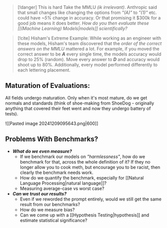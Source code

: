 > [!danger] This is hard
> Take the MMLU *(ik irrelevant)*. Anthropic said that small changes like changing the options from *"(A)"* to *"(1)"* etc. could have *~$5\%$* change in accuracy. Or that promising it \$300k for a good job means it does better. *How do you then evaluate these [[(Machine Learning) Models|models]] scientifically?* 

> [!cite] Hisham's Extreme Example:
> While working as an engineer with these models, Hisham's team discovered that the *order of the correct answers on the MMLU* mattered a lot. For example, if you moved the correct answer to be ***A*** every single time, the models accuracy would drop to $25\%$ (random). Move every answer to ***D*** and accuracy would shoot up to $80\%$. Additionally, every model performed differently to each lettering placement.
## Maturation of Evaluations:
All fields undergo maturation. Only when it's most mature, do we get normals and standards (think of shoe-making from ShoeDog - originally anything that covered their feet went and now they undergo battery of tests). 

![[Pasted image 20241209095643.png|600]]

## Problems With Benchmarks?
- ***What do we even measure?***
	- If we benchmark our models on *"harmlessness"*, how do we benchmark for that, across the whole definition of it? If they no longer allow you to cook meth, but encourage you to be racist, then clearly the benchmark needs work. 
	- How do we quantify the benchmark, especially for [[Natural Language Processing|natural language]]? 
	- Measuring average-case vs worst case? 
- ***Can we trust our results?***
	- Even if we reworded the prompt entirely, would we still get the same result from our benchmarks?
	- How do we measure bias?
	- Can we come up with a [[Hypothesis Testing|hypothesis]] and estimate statistical significance? 
